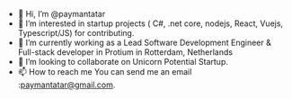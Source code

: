 - 👋 Hi, I’m @paymantatar
- 👀 I’m interested in startup projects ( C#, .net core, nodejs, React, Vuejs, Typescript/JS) for contributing.
- 🌱 I’m currently working as a Lead Software Development Engineer & Full-stack developer in Protium in Rotterdam, Netherlands 
- 💞️ I’m looking to collaborate on Unicorn Potential Startup.
- 📫 How to reach me You can send me an email :paymantatar@gmail.com. 

<!---
paymantatar/paymantatar is a ✨ special ✨ repository because its `README.md` (this file) appears on your GitHub profile.
You can click the Preview link to take a look at your changes.
--->
